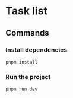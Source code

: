 # Task list

## Commands

### Install dependencies

`pnpm install`

### Run the project

`pnpm run dev`
